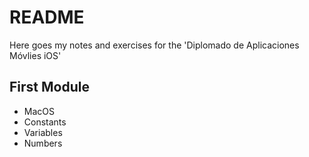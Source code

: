 # README

Here goes my notes and exercises for the 'Diplomado de Aplicaciones Móvlies iOS'

## First Module
- MacOS
- Constants
- Variables
- Numbers
